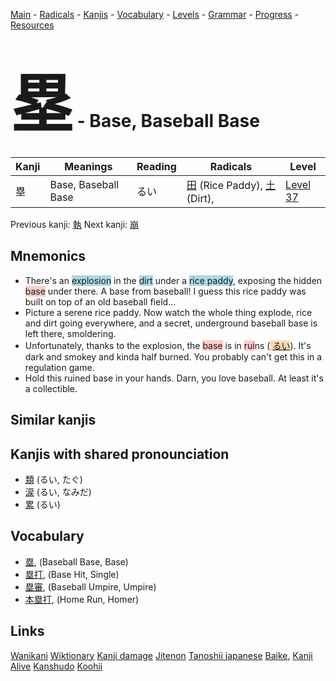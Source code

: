 <style> bigfont {font-size: 100px}</style>
[Main](../README.md) -
[Radicals](../radicals.md) -
[Kanjis](../kanjis.md) -
[Vocabulary](../vocabulary.md) -
[Levels](../levels.md) -
[Grammar](../grammar.md) - 
[Progress](../progress.md) -
[Resources](../resources.md)
# <bigfont> 塁</bigfont> - Base, Baseball Base 

| Kanji | Meanings | Reading | Radicals | Level |
| --- | --- | --- | --- | --- |
| 塁 | Base, Baseball Base | るい | [田](../radicals/田.md) (Rice Paddy), [土](../radicals/土.md) (Dirt),  | [Level 37](../levels/wk_level37.md) |

Previous kanji: [執](執.md) Next kanji: [崩](崩.md) 

## Mnemonics
 * There's an <span style="background-color:#ADD8E6"> explosion</span> in the <span style="background-color:#ADD8E6"> dirt</span> under a <span style="background-color:#ADD8E6"> rice paddy</span>, exposing the hidden <span style="background-color:#ffcccb"> base</span> under there. A base from baseball! I guess this rice paddy was built on top of an old baseball field...
* Picture a serene rice paddy. Now watch the whole thing explode, rice and dirt going everywhere, and a secret, underground baseball base is left there, smoldering.
* Unfortunately, thanks to the explosion, the <span style="background-color:#ffcccb"> base</span> is in <span style="background-color:#ffcccb"> rui</span>ns (<span style="background-color:#fed8b1"> [るい](https://jisho.org/search/るい)</span>). It's dark and smokey and kinda half burned. You probably can't get this in a regulation game.
* Hold this ruined base in your hands. Darn, you love baseball. At least it's a collectible.


## Similar kanjis
 


## Kanjis with shared pronounciation
 * [類](類.md) (るい, たぐ)
* [涙](涙.md) (るい, なみだ)
* [累](累.md) (るい)



## Vocabulary
 * [塁](../vocabulary/塁.md), (Baseball Base, Base)
* [塁打](../vocabulary/塁.md), (Base Hit, Single)
* [塁審](../vocabulary/塁.md), (Baseball Umpire, Umpire)
* [本塁打](../vocabulary/塁.md), (Home Run, Homer)




## Links 


[Wanikani](https://www.wanikani.com/kanji/塁)
[Wiktionary](https://en.wiktionary.org/wiki/塁)
[Kanji damage](http://www.kanjidamage.com/kanji/search?utf8=✓&q=塁)
[Jitenon](https://jitenon.com/kanji/塁)
[Tanoshii japanese](https://www.tanoshiijapanese.com/dictionary/kanji.cfm?k=塁)
[Baike](https://baike.baidu.com/item/塁),
[Kanji Alive](https://app.kanjialive.com/塁)
[Kanshudo](https://www.kanshudo.com/searchmn?q=塁)
[Koohii](https://kanji.koohii.com/study/kanji/塁)
